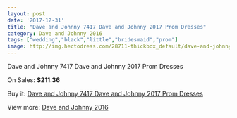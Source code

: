 ```yaml
---
layout: post
date: '2017-12-31'
title: "Dave and Johnny 7417 Dave and Johnny 2017 Prom Dresses"
category: Dave and Johnny 2016
tags: ["wedding","black","little","bridesmaid","prom"]
image: http://img.hectodress.com/28711-thickbox_default/dave-and-johnny-7417-dave-and-johnny-2012-prom-dresses.jpg
---
```

Dave and Johnny 7417 Dave and Johnny 2017 Prom Dresses

On Sales: **$211.36**
<a href="https://www.hectodress.com/dave-and-johnny-2013/13388-dave-and-johnny-7417-dave-and-johnny-2012-prom-dresses.html"><amp-img layout="responsive" width="600" height="600" src="//img.hectodress.com/28711-thickbox_default/dave-and-johnny-7417-dave-and-johnny-2012-prom-dresses.jpg" alt="Dave and Johnny 7417 Dave and Johnny 2017 Prom Dresses 0" /></a>
<a href="https://www.hectodress.com/dave-and-johnny-2013/13388-dave-and-johnny-7417-dave-and-johnny-2012-prom-dresses.html"><amp-img layout="responsive" width="600" height="600" src="//img.hectodress.com/28712-thickbox_default/dave-and-johnny-7417-dave-and-johnny-2012-prom-dresses.jpg" alt="Dave and Johnny 7417 Dave and Johnny 2017 Prom Dresses 1" /></a>

Buy it: [Dave and Johnny 7417 Dave and Johnny 2017 Prom Dresses](https://www.hectodress.com/dave-and-johnny-2013/13388-dave-and-johnny-7417-dave-and-johnny-2012-prom-dresses.html "Dave and Johnny 7417 Dave and Johnny 2017 Prom Dresses")

View more: [Dave and Johnny 2016](https://www.hectodress.com/215-dave-and-johnny-2013 "Dave and Johnny 2016")